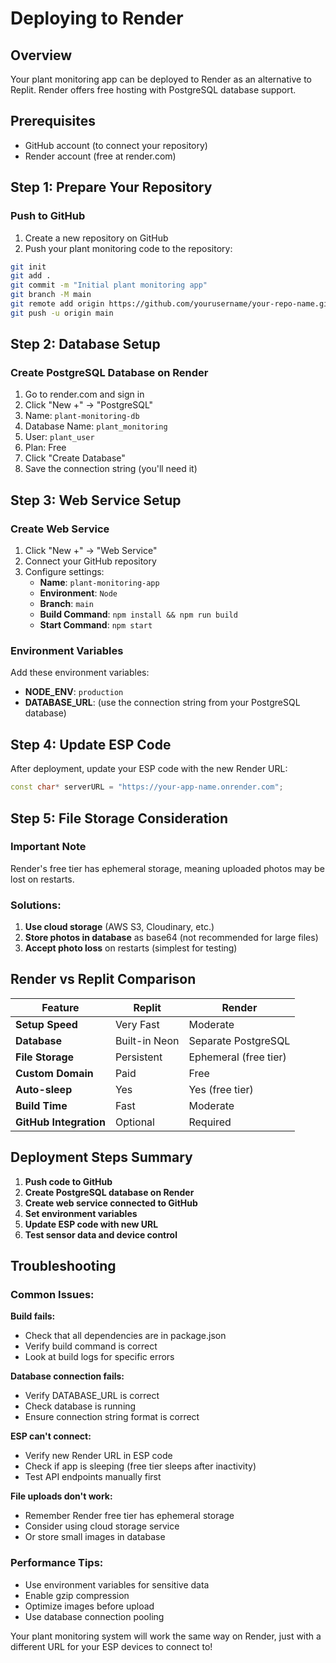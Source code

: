 # Deploying to Render

## Overview
Your plant monitoring app can be deployed to Render as an alternative to Replit. Render offers free hosting with PostgreSQL database support.

## Prerequisites
- GitHub account (to connect your repository)
- Render account (free at render.com)

## Step 1: Prepare Your Repository

### Push to GitHub
1. Create a new repository on GitHub
2. Push your plant monitoring code to the repository:
```bash
git init
git add .
git commit -m "Initial plant monitoring app"
git branch -M main
git remote add origin https://github.com/yourusername/your-repo-name.git
git push -u origin main
```

## Step 2: Database Setup

### Create PostgreSQL Database on Render
1. Go to render.com and sign in
2. Click "New +" → "PostgreSQL"
3. Name: `plant-monitoring-db`
4. Database Name: `plant_monitoring`
5. User: `plant_user`
6. Plan: Free
7. Click "Create Database"
8. Save the connection string (you'll need it)

## Step 3: Web Service Setup

### Create Web Service
1. Click "New +" → "Web Service"
2. Connect your GitHub repository
3. Configure settings:
   - **Name**: `plant-monitoring-app`
   - **Environment**: `Node`
   - **Branch**: `main`
   - **Build Command**: `npm install && npm run build`
   - **Start Command**: `npm start`

### Environment Variables
Add these environment variables:
- **NODE_ENV**: `production`
- **DATABASE_URL**: (use the connection string from your PostgreSQL database)

## Step 4: Update ESP Code

After deployment, update your ESP code with the new Render URL:
```cpp
const char* serverURL = "https://your-app-name.onrender.com";
```

## Step 5: File Storage Consideration

### Important Note
Render's free tier has ephemeral storage, meaning uploaded photos may be lost on restarts.

### Solutions:
1. **Use cloud storage** (AWS S3, Cloudinary, etc.)
2. **Store photos in database** as base64 (not recommended for large files)
3. **Accept photo loss** on restarts (simplest for testing)

## Render vs Replit Comparison

| Feature | Replit | Render |
|---------|---------|---------|
| **Setup Speed** | Very Fast | Moderate |
| **Database** | Built-in Neon | Separate PostgreSQL |
| **File Storage** | Persistent | Ephemeral (free tier) |
| **Custom Domain** | Paid | Free |
| **Auto-sleep** | Yes | Yes (free tier) |
| **Build Time** | Fast | Moderate |
| **GitHub Integration** | Optional | Required |

## Deployment Steps Summary

1. **Push code to GitHub**
2. **Create PostgreSQL database on Render**
3. **Create web service connected to GitHub**
4. **Set environment variables**
5. **Update ESP code with new URL**
6. **Test sensor data and device control**

## Troubleshooting

### Common Issues:

**Build fails:**
- Check that all dependencies are in package.json
- Verify build command is correct
- Look at build logs for specific errors

**Database connection fails:**
- Verify DATABASE_URL is correct
- Check database is running
- Ensure connection string format is correct

**ESP can't connect:**
- Verify new Render URL in ESP code
- Check if app is sleeping (free tier sleeps after inactivity)
- Test API endpoints manually first

**File uploads don't work:**
- Remember Render free tier has ephemeral storage
- Consider using cloud storage service
- Or store small images in database

### Performance Tips:
- Use environment variables for sensitive data
- Enable gzip compression
- Optimize images before upload
- Use database connection pooling

Your plant monitoring system will work the same way on Render, just with a different URL for your ESP devices to connect to!